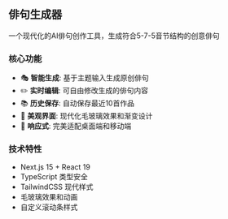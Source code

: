 ## 俳句生成器

一个现代化的AI俳句创作工具，生成符合5-7-5音节结构的创意俳句

### 核心功能
- 🎭 **智能生成**: 基于主题输入生成原创俳句
- ✏️ **实时编辑**: 可自由修改生成的俳句内容
- 📚 **历史保存**: 自动保存最近10首作品
- 🎨 **美观界面**: 现代化毛玻璃效果和渐变设计
- 📱 **响应式**: 完美适配桌面端和移动端

### 技术特性
- Next.js 15 + React 19
- TypeScript 类型安全
- TailwindCSS 现代样式
- 毛玻璃效果和动画
- 自定义滚动条样式